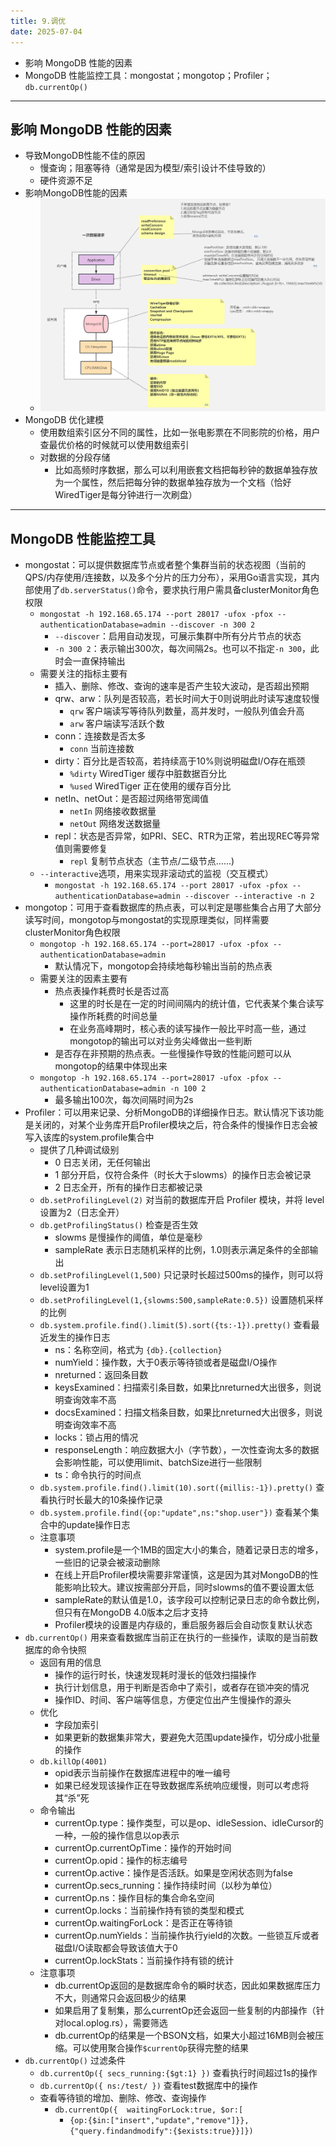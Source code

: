 ```yaml
---
title: 9.调优
date: 2025-07-04
---
```



- 影响 MongoDB 性能的因素
- MongoDB 性能监控工具：mongostat；mongotop；Profiler；`db.currentOp()`

---

## 影响 MongoDB 性能的因素

- 导致MongoDB性能不佳的原因
	- 慢查询；阻塞等待（通常是因为模型/索引设计不佳导致的）
	- 硬件资源不足
- 影响MongoDB性能的因素
	- ![影响MongoDB性能的因素](static/MongoDB-调优-1.png)
- MongoDB 优化建模
	- 使用数组索引区分不同的属性，比如一张电影票在不同影院的价格，用户查最优价格的时候就可以使用数组索引
	- 对数据的分段存储
		- 比如高频时序数据，那么可以利用嵌套文档把每秒钟的数据单独存放为一个属性，然后把每分钟的数据单独存放为一个文档（恰好WiredTiger是每分钟进行一次刷盘）

---

## MongoDB 性能监控工具

- mongostat：可以提供数据库节点或者整个集群当前的状态视图（当前的QPS/内存使用/连接数，以及多个分片的压力分布），采用Go语言实现，其内部使用了`db.serverStatus()`命令，要求执行用户需具备clusterMonitor角色权限
	- `mongostat -h 192.168.65.174 --port 28017 -ufox -pfox --authenticationDatabase=admin --discover -n 300 2`
		- `--discover`：启用自动发现，可展示集群中所有分片节点的状态
		- `-n 300 2`：表示输出300次，每次间隔2s。也可以不指定`-n 300`，此时会一直保持输出
	- 需要关注的指标主要有
		- 插入、删除、修改、查询的速率是否产生较大波动，是否超出预期
		- qrw、arw：队列是否较高，若长时间大于0则说明此时读写速度较慢
			- `qrw` 客户端读写等待队列数量，高并发时，一般队列值会升高
			- `arw` 客户端读写活跃个数
		- conn：连接数是否太多
			- `conn` 当前连接数
		- dirty：百分比是否较高，若持续高于10%则说明磁盘I/O存在瓶颈
			- `%dirty` WiredTiger 缓存中脏数据百分比
			- `%used` WiredTiger 正在使用的缓存百分比
		- netIn、netOut：是否超过网络带宽阈值
			- `netIn` 网络接收数据量
			- `netOut` 网络发送数据量
		- repl：状态是否异常，如PRI、SEC、RTR为正常，若出现REC等异常值则需要修复
			- `repl` 复制节点状态（主节点/二级节点……)
	- `--interactive`选项，用来实现非滚动式的监视（交互模式）
		- `mongostat -h 192.168.65.174 --port 28017 -ufox -pfox --authenticationDatabase=admin --discover --interactive -n 2`
- mongotop：可用于查看数据库的热点表，可以判定是哪些集合占用了大部分读写时间，mongotop与mongostat的实现原理类似，同样需要clusterMonitor角色权限
	- `mongotop -h 192.168.65.174 --port=28017 -ufox -pfox --authenticationDatabase=admin`
		- 默认情况下，mongotop会持续地每秒输出当前的热点表
	- 需要关注的因素主要有
		- 热点表操作耗费时长是否过高
			- 这里的时长是在一定的时间间隔内的统计值，它代表某个集合读写操作所耗费的时间总量
			- 在业务高峰期时，核心表的读写操作一般比平时高一些，通过mongotop的输出可以对业务尖峰做出一些判断
		- 是否存在非预期的热点表。一些慢操作导致的性能问题可以从mongotop的结果中体现出来
	- `mongotop -h 192.168.65.174 --port=28017 -ufox -pfox --authenticationDatabase=admin -n 100 2`
		- 最多输出100次，每次间隔时间为2s
- Profiler：可以用来记录、分析MongoDB的详细操作日志。默认情况下该功能是关闭的，对某个业务库开启Profiler模块之后，符合条件的慢操作日志会被写入该库的system.profile集合中
	- 提供了几种调试级别
		- 0 日志关闭，无任何输出
		- 1 部分开启，仅符合条件（时长大于slowms）的操作日志会被记录
		- 2 日志全开，所有的操作日志都被记录
	- `db.setProfilingLevel(2)` 对当前的数据库开启 Profiler 模块，并将 level 设置为2（日志全开）
	- `db.getProfilingStatus()` 检查是否生效
		- slowms 是慢操作的阈值，单位是毫秒
		- sampleRate 表示日志随机采样的比例，1.0则表示满足条件的全部输出
	- `db.setProfilingLevel(1,500)` 只记录时长超过500ms的操作，则可以将level设置为1
	- `db.setProfilingLevel(1,{slowms:500,sampleRate:0.5})` 设置随机采样的比例
	- `db.system.profile.find().limit(5).sort({ts:-1}).pretty()` 查看最近发生的操作日志
		- ns：名称空间，格式为 `{db}.{collection}`
		- numYield：操作数，大于0表示等待锁或者是磁盘I/O操作
		- nreturned：返回条目数
		- keysExamined：扫描索引条目数，如果比nreturned大出很多，则说明查询效率不高
		- docsExamined：扫描文档条目数，如果比nreturned大出很多，则说明查询效率不高
		- locks：锁占用的情况
		- responseLength：响应数据大小（字节数），一次性查询太多的数据会影响性能，可以使用limit、batchSize进行一些限制
		- ts：命令执行的时间点
	- `db.system.profile.find().limit(10).sort({millis:-1}).pretty()` 查看执行时长最大的10条操作记录
	- `db.system.profile.find({op:"update",ns:"shop.user"})` 查看某个集合中的update操作日志
	- 注意事项
		- system.profile是一个1MB的固定大小的集合，随着记录日志的增多，一些旧的记录会被滚动删除
		- 在线上开启Profiler模块需要非常谨慎，这是因为其对MongoDB的性能影响比较大。建议按需部分开启，同时slowms的值不要设置太低
		- sampleRate的默认值是1.0，该字段可以控制记录日志的命令数比例，但只有在MongoDB 4.0版本之后才支持
		- Profiler模块的设置是内存级的，重启服务器后会自动恢复默认状态
- `db.currentOp()` 用来查看数据库当前正在执行的一些操作，读取的是当前数据库的命令快照
	- 返回有用的信息
		- 操作的运行时长，快速发现耗时漫长的低效扫描操作
		- 执行计划信息，用于判断是否命中了索引，或者存在锁冲突的情况
		- 操作ID、时间、客户端等信息，方便定位出产生慢操作的源头
	- 优化
		- 字段加索引
		- 如果更新的数据集非常大，要避免大范围update操作，切分成小批量的操作
	- `db.killOp(4001)`
		- opid表示当前操作在数据库进程中的唯一编号
		- 如果已经发现该操作正在导致数据库系统响应缓慢，则可以考虑将其“杀”死
	- 命令输出
		- currentOp.type：操作类型，可以是op、idleSession、idleCursor的一种，一般的操作信息以op表示
		- currentOp.currentOpTime：操作的开始时间
		- currentOp.opid：操作的标志编号
		- currentOp.active：操作是否活跃。如果是空闲状态则为false
		- currentOp.secs_running：操作持续时间（以秒为单位）
		- currentOp.ns：操作目标的集合命名空间
		- currentOp.locks：当前操作持有锁的类型和模式
		- currentOp.waitingForLock：是否正在等待锁
		- currentOp.numYields：当前操作执行yield的次数。一些锁互斥或者磁盘I/O读取都会导致该值大于0
		- currentOp.lockStats：当前操作持有锁的统计
	- 注意事项
		- db.currentOp返回的是数据库命令的瞬时状态，因此如果数据库压力不大，则通常只会返回极少的结果
		- 如果启用了复制集，那么currentOp还会返回一些复制的内部操作（针对local.oplog.rs），需要筛选
		- db.currentOp的结果是一个BSON文档，如果大小超过16MB则会被压缩。可以使用聚合操作`$currentOp`获得完整的结果
- `db.currentOp()` 过滤条件
	- `db.currentOp({ secs_running:{$gt:1} })`  查看执行时间超过1s的操作
	- `db.currentOp({ ns:/test/ })` 查看test数据库中的操作
	- 查看等待锁的增加、删除、修改、查询操作
		- `db.currentOp({  waitingForLock:true, $or:[ `
			- `{op:{$in:["insert","update","remove"]}},{"query.findandmodify":{$exists:true}}]})`






